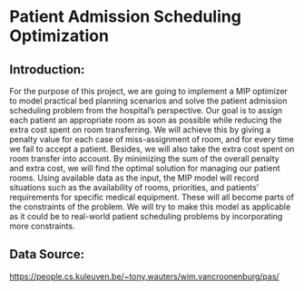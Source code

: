 # Patient Admission Scheduling Optimization
## Introduction:  
For the purpose of this project, we are going to implement a MIP optimizer to model practical
bed planning scenarios and solve the patient admission scheduling problem from the
hospital’s perspective. Our goal is to assign each patient an appropriate room as soon as
possible while reducing the extra cost spent on room transferring. We will achieve this by
giving a penalty value for each case of miss-assignment of room, and for every time we fail
to accept a patient. Besides, we will also take the extra cost spent on room transfer into
account. By minimizing the sum of the overall penalty and extra cost, we will find the
optimal solution for managing our patient rooms. Using available data as the input, the
MIP model will record situations such as the availability of rooms, priorities, and patients’
requirements for specific medical equipment. These will all become parts of the constraints
of the problem. We will try to make this model as applicable as it could be to real-world
patient scheduling problems by incorporating more constraints.

## Data Source:
https://people.cs.kuleuven.be/~tony.wauters/wim.vancroonenburg/pas/ 